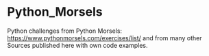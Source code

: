 # Python_Morsels
Python challenges from Python Morsels: https://www.pythonmorsels.com/exercises/list/ and from many other Sources published here with own code examples.

